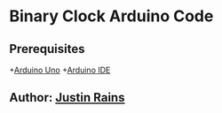 # Binary Clock Arduino Code

## Prerequisites
+[Arduino Uno](http://amzn.to/2dZNYTs)
+[Arduino IDE](https://www.arduino.cc/en/Main/Software)

## Author: [Justin Rains](http://justinrains.com)

